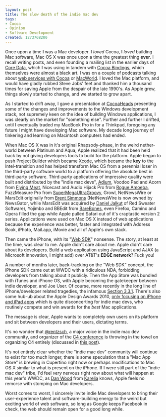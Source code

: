 ```yaml
--- 
layout: post
title: The slow death of the indie mac dev
tags: 
- Cocoa
- Opinion
- Software Development
created: 1273768200
---
```

Once upon a time I was a Mac developer. I *loved* Cocoa, I *loved* building Mac software, Mac OS X was once upon a time the greatest thing **ever**. I recall writing posts, and even founding a mailing list in the earlier days of <a id="aptureLink_XXGfUEOvqS" href="http://en.wikipedia.org/wiki/Core%20Data">Core Data</a>, which I was using in tandem with <a id="aptureLink_tTNWKSVsHe" href="http://developer.apple.com/mac/library/documentation/cocoa/conceptual/CocoaBindings/CocoaBindings.html">Cocoa Bindings</a>, which themselves were almost a black art. I was on a couple of podcasts talking about [web services with Cocoa](http://unethicalblogger.com/posts/tyler/im_on_another_podcast) or [MacWorld](http://unethicalblogger.com/posts/tyler/cocoa_radio_im_almost_relevant). I loved the Mac platform, and would have gladly rubbed Steve Jobs' feet and thanked him a thousand times for saving Apple from the despair of the late 1990's. As Apple grew, things slowly started to change, and we started to grow apart.

As I started to drift away, I gave a presentation at [CocoaHeads](http://unethicalblogger.com/posts/tyler/cocoaheads_silicon_valley) presenting some of the changes and improvements to the Windows development stack, not supremely keen on the idea of building Windows applications, I was clearly on the market for "something else". Further and further I drifted, until I eventually traded my MacBook Pro in for a Thinkpad, foregoing any future I might have developing Mac software. My decade long journey of tinkering and learning on Macintosh computers had ended.


When Mac OS X was in it's original Rhapsody-phase, in the weird nether-world between Platinum and Aqua, Apple realized that it had been held back by not giving developers tools to build for the platform. Apple began to push Project Builder which became <a id="aptureLink_swydUdyeZv" href="http://en.wikipedia.org/wiki/Xcode">Xcode</a>, which became the **key** to the Intel-transition and has helped transform Mac OS from a perennial loser in the third-party software world to a platform offering the absolute best in third-party software. Third-party applications of impressive quality were built and distributed by the "indie mac devs", <a id="aptureLink_5aNmJQju9n" href="http://en.wikipedia.org/wiki/Adium">Adium</a>, Voodoo Pad and Acorn from <a id="aptureLink_eJ9uu2MQ3K" href="http://twitter.com/FlyingMeat">Flying Meat</a>, Nicecast and Audio Hijack Pro from <a id="aptureLink_02KaUAf1q9" href="http://twitter.com/RogueAmoeba">Rogue Amoeba</a>, FuzzMeasure Pro from <a id="aptureLink_zzeQ82Xigx" href="http://www.supermegaultragroovy.com/">SuperMegaUltraGroovy</a>, Growl, NetNewsWire or MarsEdit originally from <a id="aptureLink_JhNPNMLWfy" href="http://twitter.com/brentsimmons">Brent Simmons</a> (NetNewsWire is now owned by NewsGator, while MarsEdit was acquired by <a id="aptureLink_iQz8tXYk37" href="http://twitter.com/danielpunkass">Daniel Jalkut</a> of Red Sweater Software), Yojimbo and BBEdit from <a id="aptureLink_uTlAfmYT0e" href="http://www.barebones.com/">BareBones</a>,  even Firefox, Camino and Opera filled the gap while Apple pulled Safari out of it's craptastic version 2 series. Applications were used on Mac OS X instead of web applications because the experience was better, faster and integrated with Address Book, iPhoto, Mail.app, iMovie and all of Apple's own stack.

Then came the iPhone, with its "<a id="aptureLink_Gd4RKGYWAa" href="http://37signals.com/svn/posts/459-iphone-sdk-its-called-safari">Web SDK</a>" nonsense. The story, at least at the time, was clear to me. Apple didn't care about me. Apple didn't care about its developers. Build a web application using JavaScript and AJAX (a Microsoft innovation, I might add) over AT&T's **EDGE network**? Fuck you!
<!--break-->
A number of months later, back-tracking on the "Web SDK" concept, the iPhone SDK came out at WWDC with a ridiculous NDA, forbidding developers from talking about it publicly. Then the App Store was bundled with iTunes and iPhone OS, with Apple becoming the gatekeeper between indie developer, and Joe User. Of course, more recently in the long line of iPhone/developer related tragedies, the infamous [Section 3.3.1](http://www.maclife.com/article/news/apple_facing_federal_probes_over_section_331_iphone_sdk). There's also some hub-ub about the Apple Design Awards 2010, [only focusing on iPhone and iPad apps](http://www.loopinsight.com/2010/04/28/wwdc-apple-design-awards-eschew-mac-os-x/) which is quite disconcerting for indie mac devs, who routinely compete and win awards for the *best* Mac applications.

The message is clear, Apple wants to completely own users on its platform and sit between developers and their users, dictating terms.

It's no wonder that [@rentzsch](http://twitter.com/rentzsch), a major voice in the indie mac dev community, and organizer of the <a id="aptureLink_YzJSA1Egyg" href="http://en.wikipedia.org/wiki/C4%20%28conference%29">C4 conference</a> is throwing in the towel on organizing C4 entirely (discussed in [this post](http://rentzsch.tumblr.com/post/592949476/c4-release)). 

It's not entirely clear whether the "indie mac dev" community will continue to exist for too much longer, there is some speculation that a "Mac App Store" is brewing in Cupertino right now or perhaps modifications to Mac OS X similar to what is present on the iPhone. If I were still part of the "indie mac dev" tribe, I'd feel *very* nervous right now about what will happen at this year's WWDC, as <a id="aptureLink_oN0VOqyn0t" href="http://twitter.com/DanWood">Dan Wood</a> from <a id="aptureLink_cWiF9biNCa" href="http://twitter.com/karelia">Karelia</a> knows, Apple feels no remorse with stomping on Mac developers.

Worst comes to worst, I sincerely invite indie Mac developers to bring their user-experience talent and software-building energy to the weird but exciting world of web software, so long as Google keeps Facebook in check, the web should remain open for a good long while.
